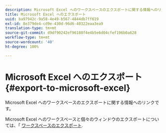 ```yaml
---
description: Microsoft Excel へのワークスペースのエクスポートに関する情報へのリンクです。
title: Microsoft Excel へのエクスポート
uuid: ba97942c-9a58-4e49-b567-4844db7ff619
exl-id: 8e379de4-cd9e-430d-96d6-40322eaa3ea9
translation-type: tm+mt
source-git-commit: d9df90242ef96188f4e4b5e6d04cfef196b0a628
workflow-type: tm+mt
source-wordcount: '40'
ht-degree: 100%

---
```


# Microsoft Excel へのエクスポート{#export-to-microsoft-excel}

Microsoft Excel へのワークスペースのエクスポートに関する情報へのリンクです。

Microsoft Excel へのワークスペースと個々のウィンドウのエクスポートについては、「 [ワークスペースのエクスポート](../../../../home/c-get-started/c-work-worksp/c-ex-wksp.md#concept-27e4457bd14b43f198071e38d85d6d2f).
